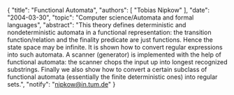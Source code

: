 {
    "title": "Functional Automata",
    "authors": [
        "Tobias Nipkow"
    ],
    "date": "2004-03-30",
    "topic": "Computer science/Automata and formal languages",
    "abstract": "This theory defines deterministic and nondeterministic automata in a functional representation: the transition function/relation and the finality predicate are just functions. Hence the state space may be infinite. It is shown how to convert regular expressions into such automata. A scanner (generator) is implemented with the help of functional automata: the scanner chops the input up into longest recognized substrings. Finally we also show how to convert a certain subclass of functional automata (essentially the finite deterministic ones) into regular sets.",
    "notify": "nipkow@in.tum.de"
}